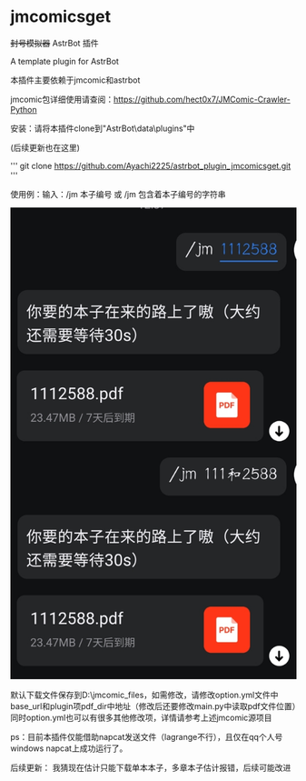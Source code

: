 # jmcomicsget

~~封号模拟器~~ AstrBot 插件

A template plugin for AstrBot 

本插件主要依赖于jmcomic和astrbot

jmcomic包详细使用请查阅：https://github.com/hect0x7/JMComic-Crawler-Python

安装：请将本插件clone到"AstrBot\data\plugins"中

(后续更新也在这里)

'''
git clone https://github.com/Ayachi2225/astrbot_plugin_jmcomicsget.git
'''

使用例：输入：/jm 本子编号 或 /jm 包含着本子编号的字符串

![如图](example.jpg)



默认下载文件保存到D:\jmcomic_files，如需修改，请修改option.yml文件中base_url和plugin项pdf_dir中地址（修改后还要修改main.py中读取pdf文件位置）同时option.yml也可以有很多其他修改项，详情请参考上述jmcomic源项目

ps：目前本插件仅能借助napcat发送文件（lagrange不行），且仅在qq个人号windows napcat上成功运行了。

后续更新：
我猜现在估计只能下载单本本子，多章本子估计报错，后续可能改进
